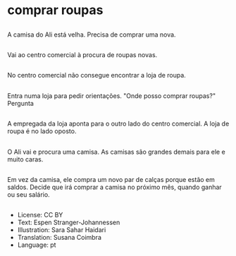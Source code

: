 # comprar roupas

##
A camisa do Ali está velha. Precisa de comprar uma nova.

##
Vai ao centro comercial à procura de roupas novas.

##
No centro comercial não consegue encontrar a loja de roupa.

##
Entra numa loja para pedir orientações. "Onde posso comprar roupas?" Pergunta

##
A empregada da loja aponta para o outro lado do centro comercial. A loja de roupa é no lado oposto.

##
O Ali vai e procura uma camisa. As camisas são grandes demais para ele e muito caras.

##
Em vez da camisa, ele compra um novo par de calças porque estão em saldos. Decide que irá comprar a camisa no próximo mês, quando ganhar ou seu salário.

##
* License: CC BY
* Text: Espen Stranger-Johannessen
* Illustration: Sara Sahar Haidari
* Translation: Susana Coimbra
* Language: pt
